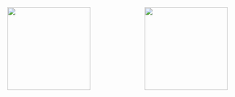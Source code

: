 
<img align="right" height="190" src="https://camo.githubusercontent.com/0229b9a70223604f859b07d927ddbc467a6d3ec84e33b6eb08b6a7c84af72139/68747470733a2f2f692e70696e696d672e636f6d2f6f726967696e616c732f36652f61352f66642f36656135666435393834373766346562363232353366633330303430333963612e676966"  />

<!-- ![snake gif](https://github.com/andrii-marchenko-pineal/andrii-marchenko-pineal/blob/output/github-snake-dark.svg) -->

<img align="left" height="190" src="https://github.com/andrii-marchenko-pineal/andrii-marchenko-pineal/blob/5b6e3d71fee11c3ca901b48e82c232a0927ffdae/0013267623tg432tgbv0987yt.gif"  />

